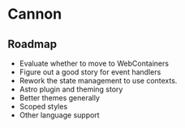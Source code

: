 # Cannon

## Roadmap
- Evaluate whether to move to WebContainers
- Figure out a good story for event handlers
- Rework the state management to use contexts.
- Astro plugin and theming story
- Better themes generally
- Scoped styles
- Other language support
